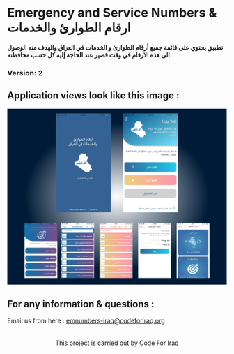 # Emergency and Service Numbers & ارقام الطوارئ والخدمات 
#### تطبيق يحتوي على قائمة جميع أرقام الطوارئ و الخدمات في العراق والهدف منه الوصول الى هذه الارقام في وقت قصير عند الحاجة إليه كل حسب محافظته
### Version: 2
<h2> Application views look like this image : </h2>
<img src="https://github.com/Coder-ACJHP/Emergency-Numbers/blob/master/Emergency%20Numbers/Assets.xcassets/previewImage.imageset/Page%201.png">
<br>
<h2> For any information & questions :</h2>
<div>
  Email us from here : <a href="mailto:emnumbers-iraq@codeforiraq.org">emnumbers-iraq@codeforiraq.org</a>
</div>
<br><br>
<div align="center">
This project is carried out by Code For Iraq
</div>
